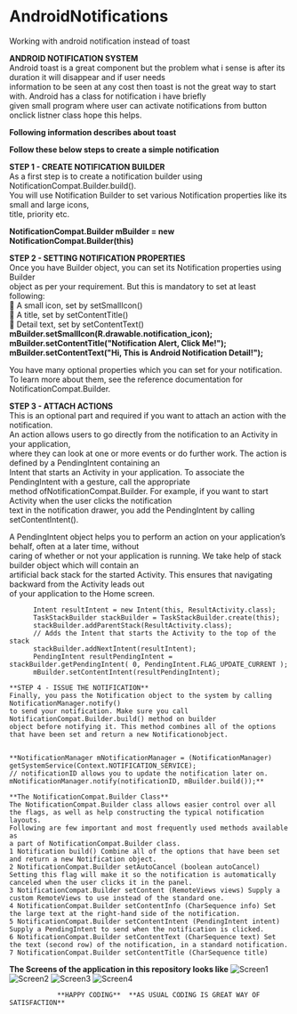 AndroidNotifications
====================

Working with android notification instead of toast


**ANDROID NOTIFICATION SYSTEM**  
Android toast is a great component but the problem what i sense is after its duration it will disappear and if user needs  
information to be seen at any cost then toast is not the great way to start with. Android has a class for notification i have briefly  
given small program where user can activate notifications from button onclick listner class hope this helps.  

**Following information describes about toast**  
  
  **Follow these below steps to create a simple notification**  
  
  **STEP 1 - CREATE NOTIFICATION BUILDER**  
  As a first step is to create a notification builder using NotificationCompat.Builder.build().   
  You will use Notification Builder to set various Notification properties like its small and large icons,   
  title, priority etc.
  
  **NotificationCompat.Builder mBuilder = new NotificationCompat.Builder(this)**
  
  **STEP 2 - SETTING NOTIFICATION PROPERTIES**  
  Once you have Builder object, you can set its Notification properties using Builder   
  object as per your requirement. But this is mandatory to set at least following:  
   A small icon, set by setSmallIcon()   
   A title, set by setContentTitle()   
   Detail text, set by setContentText()   
  **mBuilder.setSmallIcon(R.drawable.notification_icon);**  
  **mBuilder.setContentTitle("Notification Alert, Click Me!");**  
  **mBuilder.setContentText("Hi, This is Android Notification Detail!");**   
  
  You have many  optional properties which you can set for your notification.   
  To learn more about them, see the reference documentation for NotificationCompat.Builder.       
  
  
  **STEP 3 - ATTACH ACTIONS**   
  This is an optional part and required if you want to attach an action with the notification.   
  An action allows users to go directly from the notification to an Activity in your application,  
  where they can look at one or more events or do further work. The action is defined by a PendingIntent containing an   
  Intent that starts an Activity in your application. To associate the PendingIntent with a gesture, call the appropriate   
  method ofNotificationCompat.Builder. For example, if you want to start Activity when the user clicks the notification   
  text in the notification drawer, you add the PendingIntent by calling setContentIntent().  
  
  A PendingIntent object helps you to perform an action on your application’s behalf, often at a later time, without   
  caring of whether or not your application is running. We take help of stack builder object which will contain an   
  artificial back stack for the started Activity. This ensures that navigating backward from the Activity leads out   
  of your application to the Home screen.  
  
  
  
          
          Intent resultIntent = new Intent(this, ResultActivity.class);  
          TaskStackBuilder stackBuilder = TaskStackBuilder.create(this);   
          stackBuilder.addParentStack(ResultActivity.class);  
          // Adds the Intent that starts the Activity to the top of the stack   
          stackBuilder.addNextIntent(resultIntent);   
          PendingIntent resultPendingIntent = stackBuilder.getPendingIntent( 0, PendingIntent.FLAG_UPDATE_CURRENT );   
          mBuilder.setContentIntent(resultPendingIntent);  
    
    **STEP 4 - ISSUE THE NOTIFICATION**  
    Finally, you pass the Notification object to the system by calling NotificationManager.notify()   
    to send your notification. Make sure you call NotificationCompat.Builder.build() method on builder   
    object before notifying it. This method combines all of the options that have been set and return a new Notificationobject.  
    
    
    **NotificationManager mNotificationManager = (NotificationManager) getSystemService(Context.NOTIFICATION_SERVICE);  
    // notificationID allows you to update the notification later on.  
    mNotificationManager.notify(notificationID, mBuilder.build());**                   
    
    **The NotificationCompat.Builder Class**  
    The NotificationCompat.Builder class allows easier control over all the flags, as well as help constructing the typical notification layouts.  
    Following are few important and most frequently used methods available as  
    a part of NotificationCompat.Builder class.   
    1 Notification build() Combine all of the options that have been set and return a new Notification object.  
    2 NotificationCompat.Builder setAutoCancel (boolean autoCancel) Setting this flag will make it so the notification is automatically canceled when the user clicks it in the panel.  
    3 NotificationCompat.Builder setContent (RemoteViews views) Supply a custom RemoteViews to use instead of the standard one.  
    4 NotificationCompat.Builder setContentInfo (CharSequence info) Set the large text at the right-hand side of the notification.   
    5 NotificationCompat.Builder setContentIntent (PendingIntent intent) Supply a PendingIntent to send when the notification is clicked.  
    6 NotificationCompat.Builder setContentText (CharSequence text) Set the text (second row) of the notification, in a standard notification.   
    7 NotificationCompat.Builder setContentTitle (CharSequence title)
    
    
 **The Screens of the application in this repository looks like**
![Screen1](https://github.com/ashokslsk/AndroidNotifications/blob/master/NotificationAndroid/screens/screen1.png)
![Screen2](https://github.com/ashokslsk/AndroidNotifications/blob/master/NotificationAndroid/screens/screen2.png)
![Screen3](https://github.com/ashokslsk/AndroidNotifications/blob/master/NotificationAndroid/screens/screen3.png)
![Screen4](https://github.com/ashokslsk/AndroidNotifications/blob/master/NotificationAndroid/screens/screen4.png)
 
                **HAPPY CODING**  **AS USUAL CODING IS GREAT WAY OF SATISFACTION**
    
